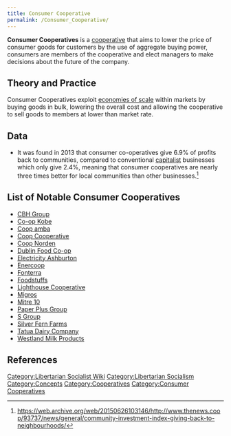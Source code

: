 ```yaml
---
title: Consumer Cooperative
permalink: /Consumer_Cooperative/
---
```


**Consumer Cooperatives** is a [cooperative](cooperative "wikilink")
that aims to lower the price of consumer goods for customers by the use
of aggregate buying power, consumers are members of the cooperative and
elect managers to make decisions about the future of the company.

## Theory and Practice

Consumer Cooperatives exploit [economies of
scale](Economy_of_Scale "wikilink") within markets by buying goods in
bulk, lowering the overall cost and allowing the cooperative to sell
goods to members at lower than market rate.

## Data

- It was found in 2013 that consumer co-operatives give 6.9% of profits
  back to communities, compared to conventional
  [capitalist](Capitalism "wikilink") businesses which only give 2.4%,
  meaning that consumer cooperatives are nearly three times better for
  local communities than other businesses.[^1]

## List of Notable Consumer Cooperatives

- [CBH Group](CBH_Group "wikilink")
- [Co-op Kobe](Co-op_Kobe "wikilink")
- [Coop amba](Coop_amba "wikilink")
- [Coop Cooperative](Coop_Cooperative "wikilink")
- [Coop Norden](Coop_Norden "wikilink")
- [Dublin Food Co-op](Dublin_Food_Co-op "wikilink")
- [Electricity Ashburton](Electricity_Ashburton "wikilink")
- [Enercoop](Enercoop "wikilink")
- [Fonterra](Fonterra "wikilink")
- [Foodstuffs](Foodstuffs "wikilink")
- [Lighthouse Cooperative](Lighthouse_Cooperative "wikilink")
- [Migros](Migros "wikilink")
- [Mitre 10](Mitre_10 "wikilink")
- [Paper Plus Group](Paper_Plus_Group "wikilink")
- [S Group](S_Group "wikilink")
- [Silver Fern Farms](Silver_Fern_Farms "wikilink")
- [Tatua Dairy Company](Tatua_Dairy_Company "wikilink")
- [Westland Milk Products](Westland_Milk_Products "wikilink")

## References

<references />

[Category:Libertarian Socialist
Wiki](Category:Libertarian_Socialist_Wiki "wikilink")
[Category:Libertarian
Socialism](Category:Libertarian_Socialism "wikilink")
[Category:Concepts](Category:Concepts "wikilink")
[Category:Cooperatives](Category:Cooperatives "wikilink")
[Category:Consumer
Cooperatives](Category:Consumer_Cooperatives "wikilink")

[^1]: <https://web.archive.org/web/20150626103146/http://www.thenews.coop/93737/news/general/community-investment-index-giving-back-to-neighbourhoods/>